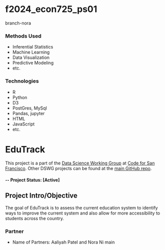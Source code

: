 # f2024_econ725_ps01
branch-nora

### Methods Used
* Inferential Statistics
* Machine Learning
* Data Visualization
* Predictive Modeling
* etc.

### Technologies
* R 
* Python
* D3
* PostGres, MySql
* Pandas, jupyter
* HTML
* JavaScript
* etc. 

# EduTrack
This project is a part of the [Data Science Working Group](http://datascience.codeforsanfrancisco.org) at [Code for San Francisco](http://www.codeforsanfrancisco.org).  Other DSWG projects can be found at the [main GitHub repo](https://github.com/sfbrigade/data-science-wg).

#### -- Project Status: [Active]

## Project Intro/Objective
The goal of EduTrack is to assess the current education system to identify ways to improve the current system and also allow for more accessibility to students across the country. 
### Partner
* Name of Partners: Aaliyah Patel and Nora Ni
main
